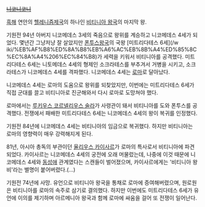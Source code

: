 <del>[니코니코니](%EB%8B%88%EC%BD%94%EB%8B%88%EC%BD%94%EB%8B%88.md)</del>

[흑해](%ED%9D%91%ED%95%B4.md) 연안의 [헬레니즘제국](%ED%97%AC%EB%A0%88%EB%8B%88%EC%A6%98%20%EC%A0%9C%EA%B5%AD.md)의 하나인
[비티니아 왕국](%EB%B9%84%ED%8B%B0%EB%8B%88%EC%95%84%20%EC%99%95%EA%B5%AD.md)의
마지막 왕.

기원전 94년 아버지 니코메데스 3세의 죽음으로 왕위를 계승하고 니코메데스 4세가 되었다. 몇년간 그냥저냥 잘 살았지만 [폰투스왕국](%ED%8F%B0%ED%88%AC%EC%8A%A4%20%EC%99%95%EA%B5%AD.md)의 국왕 [미트리다테스 6세](/w
iki/%EB%AF%B8%ED%8A%B8%EB%A6%AC%EB%8B%A4%ED%85%8C%EC%8A%A4%206%EC%84%B8)가 세력을
키워서 비티니아를 공격했다. 미트리다테스 6세는 니토메데스 4세의 형제인 소크라테스를 부추겨서 거병을 시키고, 소크라테스가 니코메데스 4세를
격파했다. 니코메데스 4세는 [로마](%EB%A1%9C%EB%A7%88.md)로 달아났다.

니코메데스 4세는 로마의 도움으로 왕위를 되찾았지만, 이번에는 미트리다테스 6세가 직접 군대를 끌고 비티니아로 진군해와서 다시 로마로
도망쳐야 했다.

로마에서는 [루키우스 코르넬리우스 술라](%EB%A3%A8%ED%82%A4%EC%9A%B0%EC%8A%A4%20%EC%BD%94%EB%A5%B4%EB%84%AC%EB%A6%AC%EC%9A%B0%EC%8A%A4%20%EC%88%A0%EB%9D%BC.md)가 사령관이 돼서
비티니아를 도와 폰투스를 공격했다. 전쟁에서 패배한 미트리다테스 6세는 니코메데스 4세의 왕이 복귀를 인정했다.

기원전 84년에 니코메데스 4세는 비티니아의 임금으로 복귀했다. 하지만 비티니아는 로마의 영향력이 매우 강력해지게 된다.

81년, 아시아 총독의 부관이던 [율리우스 카이사르](%EC%9C%A8%EB%A6%AC%EC%9A%B0%EC%8A%A4%20%EC%B9%B4%EC%9D%B4%EC%82%AC%EB%A5%B4.md)가 로마의 특사로서 비티니아에 파견되었다. 카이사르는 니코메데스 4세의 궁전에
오래 머물렀는데, 나중에 이것 때문에 니코메데스 4세와 [동성애](%EB%8F%99%EC%84%B1%EC%95%A0.md) 관계였다는
스캔들이 벌어졌으며, 카이사르에게는 '비티니아 왕비'라는 별명이 붙어버렸다.(…)

기원전 74년에 사망. 유언으로 비티니아 왕국을 통채로 로마에 증여해버렸으며, 원로원은 비티니아를 로마의 속주로 삼기로 결의했다. 하지만
이번에도 미트리다테스 6세가 유언에 이의를 제기하며 아르메니아 왕국과 함께 로마에 싸움을 걸어 또 전쟁이 일어난다.

